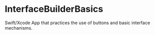 # InterfaceBuilderBasics
Swift/Xcode App that practices the use of buttons and basic interface mechanisms.
